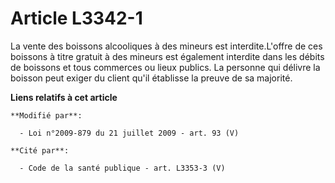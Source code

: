 # Article L3342-1

La vente des boissons alcooliques à des mineurs est interdite.L'offre de ces boissons à titre gratuit à des mineurs est
également interdite dans les débits de boissons et tous commerces ou lieux publics. La personne qui délivre la boisson peut
exiger du client qu'il établisse la preuve de sa majorité.

**Liens relatifs à cet article**

	**Modifié par**:

	  - Loi n°2009-879 du 21 juillet 2009 - art. 93 (V)

	**Cité par**:

	  - Code de la santé publique - art. L3353-3 (V)

